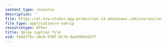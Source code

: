 ```yaml
---
content_type: resource
description: ''
file: https://ol-ocw-studio-app-production.s3.amazonaws.com/courses/res-6-012-introduction-to-probability-spring-2018/fe047f6c20cb5f8f917ddad2965422f7_aNLEnFtWwhg.vtt
file_type: application/x-subrip
resourcetype: Other
title: 3play caption file
uid: fe047f6c-20cb-5f8f-917d-dad2965422f7
---
```

